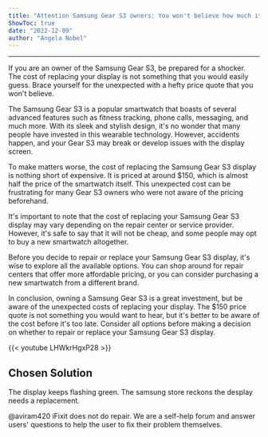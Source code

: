 ```yaml
---
title: "Attention Samsung Gear S3 owners: You won't believe how much it costs to replace your display! Click here for the shocking price quote."
ShowToc: true 
date: "2022-12-09"
author: "Angela Nobel"
---
```

*****
If you are an owner of the Samsung Gear S3, be prepared for a shocker. The cost of replacing your display is not something that you would easily guess. Brace yourself for the unexpected with a hefty price quote that you won't believe.

The Samsung Gear S3 is a popular smartwatch that boasts of several advanced features such as fitness tracking, phone calls, messaging, and much more. With its sleek and stylish design, it's no wonder that many people have invested in this wearable technology. However, accidents happen, and your Gear S3 may break or develop issues with the display screen.

To make matters worse, the cost of replacing the Samsung Gear S3 display is nothing short of expensive. It is priced at around $150, which is almost half the price of the smartwatch itself. This unexpected cost can be frustrating for many Gear S3 owners who were not aware of the pricing beforehand.

It's important to note that the cost of replacing your Samsung Gear S3 display may vary depending on the repair center or service provider. However, it's safe to say that it will not be cheap, and some people may opt to buy a new smartwatch altogether.

Before you decide to repair or replace your Samsung Gear S3 display, it's wise to explore all the available options. You can shop around for repair centers that offer more affordable pricing, or you can consider purchasing a new smartwatch from a different brand.

In conclusion, owning a Samsung Gear S3 is a great investment, but be aware of the unexpected costs of replacing your display. The $150 price quote is not something you would want to hear, but it's better to be aware of the cost before it's too late. Consider all options before making a decision on whether to repair or replace your Samsung Gear S3 display.

{{< youtube LHWkrHgxP28 >}} 



## Chosen Solution
 The display keeps flashing green. The samsung store reckons the desplay needs a replacement.

 @aviram420
iFixit does not do repair. We are a self-help forum and answer users' questions to help the user to fix their problem themselves.




